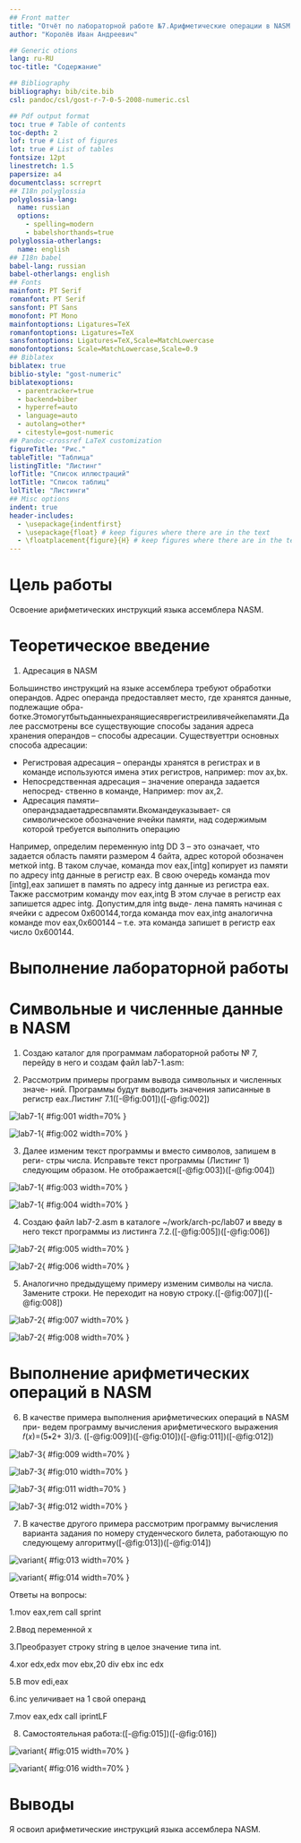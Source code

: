 ```yaml
---
## Front matter
title: "Отчёт по лабораторной работе №7.Арифметические операции в NASM."
author: "Королёв Иван Андреевич"

## Generic otions
lang: ru-RU
toc-title: "Содержание"

## Bibliography
bibliography: bib/cite.bib
csl: pandoc/csl/gost-r-7-0-5-2008-numeric.csl

## Pdf output format
toc: true # Table of contents
toc-depth: 2
lof: true # List of figures
lot: true # List of tables
fontsize: 12pt
linestretch: 1.5
papersize: a4
documentclass: scrreprt
## I18n polyglossia
polyglossia-lang:
  name: russian
  options:
	- spelling=modern
	- babelshorthands=true
polyglossia-otherlangs:
  name: english
## I18n babel
babel-lang: russian
babel-otherlangs: english
## Fonts
mainfont: PT Serif
romanfont: PT Serif
sansfont: PT Sans
monofont: PT Mono
mainfontoptions: Ligatures=TeX
romanfontoptions: Ligatures=TeX
sansfontoptions: Ligatures=TeX,Scale=MatchLowercase
monofontoptions: Scale=MatchLowercase,Scale=0.9
## Biblatex
biblatex: true
biblio-style: "gost-numeric"
biblatexoptions:
  - parentracker=true
  - backend=biber
  - hyperref=auto
  - language=auto
  - autolang=other*
  - citestyle=gost-numeric
## Pandoc-crossref LaTeX customization
figureTitle: "Рис."
tableTitle: "Таблица"
listingTitle: "Листинг"
lofTitle: "Список иллюстраций"
lotTitle: "Список таблиц"
lolTitle: "Листинги"
## Misc options
indent: true
header-includes:
  - \usepackage{indentfirst}
  - \usepackage{float} # keep figures where there are in the text
  - \floatplacement{figure}{H} # keep figures where there are in the text
---
```


# Цель работы

Освоение арифметических инструкций языка ассемблера NASM.

# Теоретическое введение

1. Адресация в NASM

Большинство инструкций на языке ассемблера требуют обработки операндов. Адрес операнда предоставляет место, где хранятся данные, подлежащие обра- ботке.Этомогутбытьданныехранящиесяврегистреиливячейкепамяти.Далее рассмотрены все существующие способы задания адреса хранения операндов – способы адресации. Существуеттри основных способа адресации:

* Регистровая адресация – операнды хранятся в регистрах и в команде используются имена этих регистров, например: mov ax,bx.
* Непосредственная адресация – значение операнда задается непосред- ственно в команде, Например: mov ax,2. 
* Адресация памяти–операндзадаетадресвпамяти.Вкомандеуказывает- ся символическое обозначение ячейки памяти, над содержимым которой требуется выполнить операцию

Например, определим переменную intg DD 3 – это означает, что задается область памяти размером 4 байта, адрес которой обозначен меткой intg. В таком случае, команда
mov eax,[intg]
копирует из памяти по адресу intg данные в регистр eax. В свою очередь команда
mov [intg],eax
запишет в память по адресу intg данные из регистра eax. Также рассмотрим команду
mov eax,intg
В этом случае в регистр eax запишется адрес intg. Допустим,для intg выде- лена память начиная с ячейки с адресом 0x600144,тогда команда mov eax,intg аналогична команде mov eax,0x600144 – т.е. эта команда запишет в регистр eax число 0x600144.


# Выполнение лабораторной работы

# Символьные и численные данные в NASM

1. Создаю каталог для программам лабораторной работы № 7, перейду в него и создам файл lab7-1.asm:

2. Рассмотрим примеры программ вывода символьных и численных значе- ний. Программы будут выводить значения записанные в регистр eax.Листинг 7.1([-@fig:001])([-@fig:002])

![lab7-1](2.png){ #fig:001 width=70% }

![lab7-1](3.png){ #fig:002 width=70% }

3. Далее изменим текст программы и вместо символов, запишем в реги- стры числа. Исправьте текст программы (Листинг 1) следующим образом. Не отображается([-@fig:003])([-@fig:004])

![lab7-1](8.png){ #fig:003 width=70% }

![lab7-1](4.png){ #fig:004 width=70% }

4. Создаю файл lab7-2.asm в каталоге ~/work/arch-pc/lab07 и введу в него текст программы из листинга 7.2.([-@fig:005])([-@fig:006])

![lab7-2](6.png){ #fig:005 width=70% }

![lab7-2](5.png){ #fig:006 width=70% }

5. Аналогично предыдущему примеру изменим символы на числа. Замените строки. Не переходит на новую строку.([-@fig:007])([-@fig:008])

![lab7-2](7.png){ #fig:007 width=70% }

![lab7-2](9.png){ #fig:008 width=70% }

# Выполнение арифметических операций в NASM

6. В качестве примера выполнения арифметических операций в NASM при- ведем программу вычисления арифметического выражения 𝑓(𝑥)=(5∗2+ 3)/3. ([-@fig:009])([-@fig:010])([-@fig:011])([-@fig:012])

![lab7-3](13.png){ #fig:009 width=70% }

![lab7-3](12.png){ #fig:010 width=70% }

![lab7-3](16.png){ #fig:011 width=70% }

![lab7-3](15.png){ #fig:012 width=70% }

7. В качестве другого примера рассмотрим программу вычисления варианта задания по номеру студенческого билета, работающую по следующему алгоритму([-@fig:013])([-@fig:014])

![variant](17.png){ #fig:013 width=70% }

![variant](18.png){ #fig:014 width=70% }

Ответы на вопросы:

1.mov eax,rem
call sprint


2.Ввод переменной x

3.Преобразует строку string в целое значение типа int.

4.xor edx,edx
mov ebx,20
div ebx
inc edx


5.В mov edi,eax

6.inc уеличивает на 1 свой операнд

7.mov eax,edx
call iprintLF


8. Самостоятельная работа:([-@fig:015])([-@fig:016])

![variant](20.png){ #fig:015 width=70% }

![variant](19.png){ #fig:016 width=70% }

# Выводы

Я освоил арифметические инструкций языка ассемблера NASM.


